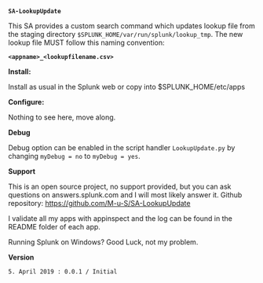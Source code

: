 **`SA-LookupUpdate`**

This SA provides a custom search command which updates lookup file from the
staging directory `$SPLUNK_HOME/var/run/splunk/lookup_tmp`. The new lookup file
MUST follow this naming convention:

**`<appname>_<lookupfilename.csv>`**

**Install:**

Install as usual in the Splunk web or copy into $SPLUNK_HOME/etc/apps

**Configure:**

Nothing to see here, move along.

**Debug**

Debug option can be enabled in the script handler `LookupUpdate.py` by
changing  `myDebug = no` to `myDebug = yes`.

**Support**

This is an open source project, no support provided, but you can ask questions
on answers.splunk.com and I will most likely answer it.
Github repository: https://github.com/M-u-S/SA-LookupUpdate

I validate all my apps with appinspect and the log can be found in the README
folder of each app.

Running Splunk on Windows? Good Luck, not my problem.


**Version**

`5. April 2019 : 0.0.1 / Initial`  
